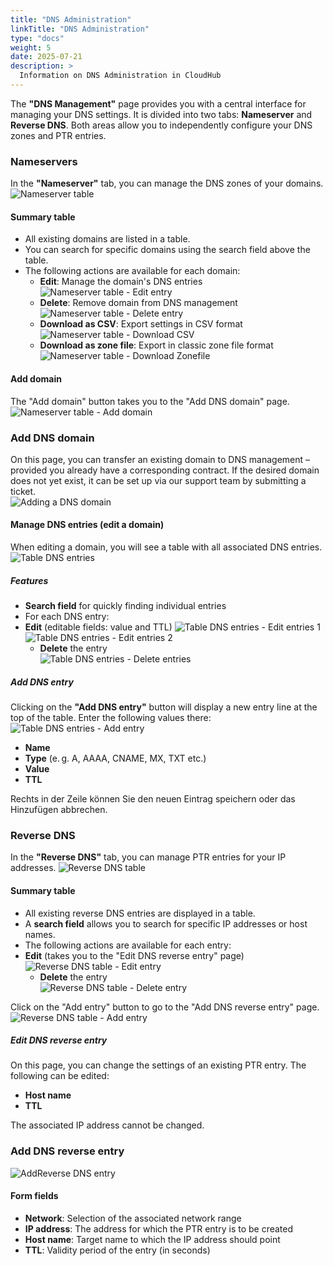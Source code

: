 ```yaml
---
title: "DNS Administration"
linkTitle: "DNS Administration"
type: "docs"
weight: 5
date: 2025-07-21
description: >
  Information on DNS Administration in CloudHub
---
```


The **"DNS Management"** page provides you with a central interface for managing your DNS settings. It is divided into two tabs: **Nameserver** and **Reverse DNS**. Both areas allow you to independently configure your DNS zones and PTR entries.

### Nameservers

In the **"Nameserver"** tab, you can manage the DNS zones of your domains.\
![Nameserver table](../img/dns-administration/nameserver-table.png)

#### Summary table

- All existing domains are listed in a table.
- You can search for specific domains using the search field above the table.
- The following actions are available for each domain:
  - **Edit**: Manage the domain's DNS entries\
  ![Nameserver table - Edit entry](../img/dns-administration/nameserver-table-edit.png)
  - **Delete**: Remove domain from DNS management\
  ![Nameserver table - Delete entry](../img/dns-administration/nameserver-table-delete.png)
  - **Download as CSV**: Export settings in CSV format\
  ![Nameserver table - Download CSV](../img/dns-administration/nameserver-table-download-csv.png)
  - **Download as zone file**: Export in classic zone file format\
  ![Nameserver table - Download Zonefile](../img/dns-administration/nameserver-table-download-zonefile.png)

#### Add domain

The "Add domain" button takes you to the "Add DNS domain" page.\
![Nameserver table - Add domain](../img/dns-administration/nameserver-table-add-domain.png)

### Add DNS domain

On this page, you can transfer an existing domain to DNS management – provided you already have a corresponding contract. If the desired domain does not yet exist, it can be set up via our support team by submitting a ticket.\
![Adding a DNS domain](../img/dns-administration/add-dns-domain.png)

#### Manage DNS entries (edit a domain)

When editing a domain, you will see a table with all associated DNS entries.
![Table DNS entries](../img/dns-administration/table-dns-entries.png)

##### Features

- **Search field** for quickly finding individual entries
- For each DNS entry:
- **Edit** (editable fields: value and TTL)
  ![Table DNS entries - Edit entries 1](../img/dns-administration/table-dns-entries-edit-entry-1.png)\
  ![Table DNS entries - Edit entries 2](../img/dns-administration/table-dns-entries-edit-entry-2.png)
  - **Delete** the entry\
  ![Table DNS entries - Delete entries](../img/dns-administration/table-dns-entries-delete-entry.png)

##### Add DNS entry

Clicking on the **"Add DNS entry"** button will display a new entry line at the top of the table. Enter the following values there:\
![Table DNS entries - Add entry](../img/dns-administration/table-dns-entries-add-entry.png)

- **Name**
- **Type** (e. g. A, AAAA, CNAME, MX, TXT etc.)
- **Value**
- **TTL**

Rechts in der Zeile können Sie den neuen Eintrag speichern oder das Hinzufügen abbrechen.

### Reverse DNS

In the **"Reverse DNS"** tab, you can manage PTR entries for your IP addresses.
![Reverse DNS table](../img/dns-administration/reverse-dns-table.png)

#### Summary table

- All existing reverse DNS entries are displayed in a table.
- A **search field** allows you to search for specific IP addresses or host names.
- The following actions are available for each entry:
- **Edit** (takes you to the "Edit DNS reverse entry" page)\
  ![Reverse DNS table - Edit entry](../img/dns-administration/reverse-dns-table-edit-entry.png)
  - **Delete** the entry\
  ![Reverse DNS table - Delete entry](../img/dns-administration/reverse-dns-table-delete-entry.png)

Click on the "Add entry" button to go to the "Add DNS reverse entry" page.\
![Reverse DNS table - Add entry](../img/dns-administration/reverse-dns-table-add-entry.png)

##### Edit DNS reverse entry

On this page, you can change the settings of an existing PTR entry. The following can be edited:

- **Host name**
- **TTL**

The associated IP address cannot be changed.

### Add DNS reverse entry

![AddReverse DNS entry](../img/dns-administration/add-reverse-dns-entry.png)

#### Form fields

- **Network**: Selection of the associated network range
- **IP address**: The address for which the PTR entry is to be created
- **Host name**: Target name to which the IP address should point
- **TTL**: Validity period of the entry (in seconds)
